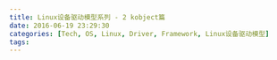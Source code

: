 ```yaml
---
title: Linux设备驱动模型系列 - 2 kobject篇
date: 2016-06-19 23:29:30
categories: [Tech, OS, Linux, Driver, Framework, Linux设备驱动模型]
tags:
---
```

